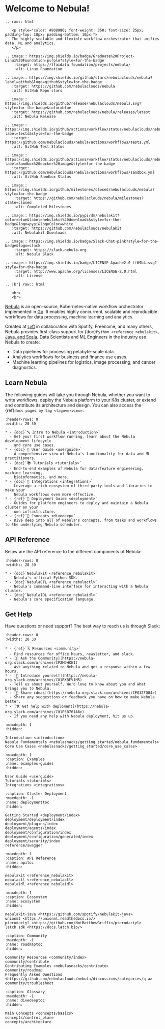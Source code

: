 # Welcome to Nebula!

```{eval-rst}
.. raw:: html

   <p style="color: #808080; font-weight: 350; font-size: 25px; padding-top: 10px; padding-bottom: 10px;">
   The highly scalable and flexible workflow orchestrator that unifies data, ML and analytics.
   </p>

.. image:: https://img.shields.io/badge/Graduate%20Project-Linux%20Foundation-purple?style=for-the-badge
    :target: https://lfaidata.foundation/projects/nebula/
    :alt: Linux Foundation

.. image:: https://img.shields.io/github/stars/nebulaclouds/nebula?label=github&logo=github&style=for-the-badge
   :target: https://github.com/nebulaclouds/nebula
   :alt: GitHub Repo stars

.. image:: https://img.shields.io/github/release/nebulaclouds/nebula.svg?style=for-the-badge&color=blue
   :target: https://github.com/nebulaclouds/nebula/releases/latest
   :alt: Nebula Release

.. image:: https://img.shields.io/github/actions/workflow/status/nebulaclouds/nebula/tests.yml?label=tests&style=for-the-badge
   :target: https://github.com/nebulaclouds/nebula/actions/workflows/tests.yml
   :alt: GitHub Test Status

.. image:: https://img.shields.io/github/actions/workflow/status/nebulaclouds/nebula/sandbox.yml?label=Sandbox%20docker%20image&style=for-the-badge
   :target: https://github.com/nebulaclouds/nebula/actions/workflows/sandbox.yml
   :alt: GitHub Sandbox Status

.. image:: https://img.shields.io/github/milestones/closed/nebulaclouds/nebula?style=for-the-badge
    :target: https://github.com/nebulaclouds/nebula/milestones?state=closed
    :alt: Completed Milestones

.. image:: https://img.shields.io/pypi/dm/nebulakit?color=blue&label=nebulakit%20downloads&style=for-the-badge&logo=pypi&logoColor=white
   :target: https://github.com/nebulaclouds/nebulakit
   :alt: Nebulakit Downloads

.. image:: https://img.shields.io/badge/Slack-Chat-pink?style=for-the-badge&logo=slack
    :target: https://slack.nebula.org
    :alt: Nebula Slack

.. image:: https://img.shields.io/badge/LICENSE-Apache2.0-ff69b4.svg?style=for-the-badge
    :target: http://www.apache.org/licenses/LICENSE-2.0.html
    :alt: License

.. |br| raw:: html

   <br>
   <br>

```

[Nebula](https://github.com/nebulaclouds/nebula) is an open-source, Kubernetes-native
workflow orchestrator implemented in [Go](https://go.dev/). It enables highly
concurrent, scalable and reproducible workflows for data processing, machine
learning and analytics.

Created at [Lyft](https://www.lyft.com/) in collaboration with Spotify,
Freenome, and many others, Nebula provides first-class support for
{doc}`Python <reference_nebulakit>`,
[Java, and Scala](https://github.com/nebulaclouds/nebulakit-java). Data Scientists
and ML Engineers in the industry use Nebula to create:

- Data pipelines for processing petabyte-scale data.
- Analytics workflows for business and finance use cases.
- Machine learning pipelines for logistics, image processing, and cancer diagnostics.

## Learn Nebula

The following guides will take you through Nebula, whether you want to write
workflows, deploy the Nebula platform to your K8s cluster, or extend and
contribute its architecture and design. You can also access the
{ref}`docs pages by tag <tagoverview>`.

```{list-table}
:header-rows: 0
:widths: 20 30

* - {doc}`🔤 Intro to Nebula <introduction>`
  - Get your first workflow running, learn about the Nebula development lifecycle
    and core use cases.
* - {doc}`📖 User Guide <userguide>`
  - A comprehensive view of Nebula's functionality for data and ML practitioners.
* - {doc}`📚 Tutorials <tutorials>`
  - End-to-end examples of Nebula for data/feature engineering, machine learning,
    bioinformatics, and more.
* - {doc}`🔌 Integrations <integrations>`
  - Leverage a rich ecosystem of third-party tools and libraries to make your
    Nebula workflows even more effective.
* - {ref}`🚀 Deployment Guide <deployment>`
  - Guides for platform engineers to deploy and maintain a Nebula cluster on your
    own infrastructure.
* - {ref}`🧠 Concepts <divedeep>`
  - Dive deep into all of Nebula's concepts, from tasks and workflows to the underlying Nebula scheduler.
```

## API Reference

Below are the API reference to the different components of Nebula:

```{list-table}
:header-rows: 0
:widths: 20 30

* - {doc}`Nebulakit <reference_nebulakit>`
  - Nebula's official Python SDK.
* - {doc}`NebulaCTL <reference_nebulactl>`
  - Nebula's command-line interface for interacting with a Nebula cluster.
* - {doc}`NebulaIDL <reference_nebulaidl>`
  - Nebula's core specification language.
```

## Get Help

Have questions or need support? The best way to reach us is through Slack:

```{list-table}
:header-rows: 0
:widths: 20 30

* - {ref}`🗓️ Resources <community>`
  - Find resources for office hours, newsletter, and slack.
* - [🤔 Ask the Community](https://nebula-org.slack.com/archives/CP2HDHKE1)
  - Ask anything related to Nebula and get a response within a few hours.
* - [👋 Introduce yourself](https://nebula-org.slack.com/archives/C01RXBFV1M5)
  - Tell us about yourself. We'd love to know about you and what brings you to Nebula.
* - [💭 Share ideas](https://nebula-org.slack.com/archives/CPQ3ZFQ84>)
  - Share any suggestions or feedback you have on how to make Nebula better.
* - [🛠 Get help with deploment](https://nebula-org.slack.com/archives/C01P3B761A6>)
  - If you need any help with Nebula deployment, hit us up.
```

```{toctree}
:maxdepth: 1
:hidden:

Introduction <introduction>
Nebula Fundamentals <nebulasnacks/getting_started/nebula_fundamentals>
Core Use Cases <nebulasnacks/getting_started/core_use_cases>
```

```{toctree}
:maxdepth: 1
:caption: Examples
:name: examples-guides
:hidden:

User Guide <userguide>
Tutorials <tutorials>
Integrations <integrations>
```

```{toctree}
:caption: Cluster Deployment
:maxdepth: -1
:name: deploymenttoc
:hidden:

Getting Started <deployment/index>
deployment/deployment/index
deployment/plugins/index
deployment/agents/index
deployment/configuration/index
deployment/configuration/generated/index
deployment/security/index
reference/swagger
```

```{toctree}
:maxdepth: 1
:caption: API Reference
:name: apitoc
:hidden:

nebulakit <reference_nebulakit>
nebulactl <reference_nebulactl>
nebulaidl <reference_nebulaidl>
```

```{toctree}
:maxdepth: 1
:caption: Ecosystem
:name: ecosystem
:hidden:

nebulakit-java <https://github.com/spotify/nebulakit-java>
unionml <https://unionml.readthedocs.io/>
pterodactyl <https://github.com/NotMatthewGriffin/pterodactyl>
latch sdk <https://docs.latch.bio/>
```

```{toctree}
:caption: Community
:maxdepth: -1
:name: roadmaptoc
:hidden:

Community Resources <community/index>
community/contribute
Contributing Examples <nebulasnacks/contribute>
community/roadmap
Frequently Asked Questions <https://github.com/nebulaclouds/nebula/discussions/categories/q-a>
community/troubleshoot
```

```{toctree}
:caption: Glossary
:maxdepth: -1
:name: divedeeptoc
:hidden:

Main Concepts <concepts/basics>
concepts/control_plane
concepts/architecture
```
